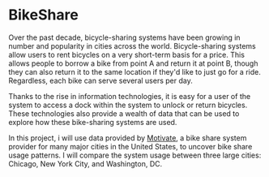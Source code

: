 # BikeShare
Over the past decade, bicycle-sharing systems have been growing in number and popularity in cities across the world. Bicycle-sharing systems allow users to rent bicycles on a very short-term basis for a price. This allows people to borrow a bike from point A and return it at point B, though they can also return it to the same location if they'd like to just go for a ride. Regardless, each bike can serve several users per day.

Thanks to the rise in information technologies, it is easy for a user of the system to access a dock within the system to unlock or return bicycles. These technologies also provide a wealth of data that can be used to explore how these bike-sharing systems are used.

In this project, i will use data provided by <a href="https://www.motivateco.com/">Motivate</a>, a bike share system provider for many major cities in the United States, to uncover bike share usage patterns. I will compare the system usage between three large cities: Chicago, New York City, and Washington, DC.
